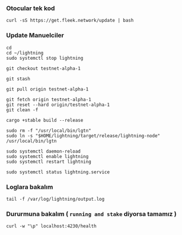 ### Otocular tek kod
```
curl -sS https://get.fleek.network/update | bash
```
### Update Manuelciler

```
cd
cd ~/lightning
sudo systemctl stop lightning
```
```
git checkout testnet-alpha-1
```
```
git stash 
```
```
git pull origin testnet-alpha-1
```
```
git fetch origin testnet-alpha-1
git reset --hard origin/testnet-alpha-1
git clean -f
```
```
cargo +stable build --release
```
```
sudo rm -f "/usr/local/bin/lgtn"
sudo ln -s "$HOME/lightning/target/release/lightning-node" /usr/local/bin/lgtn
```
```
sudo systemctl daemon-reload
sudo systemctl enable lightning
sudo systemctl restart lightning
```
```
sudo systemctl status lightning.service
```
### Loglara bakalım
```
tail -f /var/log/lightning/output.log
```
### Dururmuna bakalım ( `running and stake` diyorsa tamamız )
```
curl -w "\p" localhost:4230/health
```









